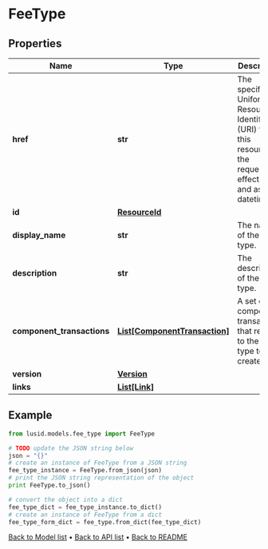 # FeeType


## Properties
Name | Type | Description | Notes
------------ | ------------- | ------------- | -------------
**href** | **str** | The specific Uniform Resource Identifier (URI) for this resource at the requested effective and asAt datetime. | [optional] 
**id** | [**ResourceId**](ResourceId.md) |  | 
**display_name** | **str** | The name of the fee type. | 
**description** | **str** | The description of the fee type. | 
**component_transactions** | [**List[ComponentTransaction]**](ComponentTransaction.md) | A set of component transactions that relate to the fee type to be created. | 
**version** | [**Version**](Version.md) |  | [optional] 
**links** | [**List[Link]**](Link.md) |  | [optional] 

## Example

```python
from lusid.models.fee_type import FeeType

# TODO update the JSON string below
json = "{}"
# create an instance of FeeType from a JSON string
fee_type_instance = FeeType.from_json(json)
# print the JSON string representation of the object
print FeeType.to_json()

# convert the object into a dict
fee_type_dict = fee_type_instance.to_dict()
# create an instance of FeeType from a dict
fee_type_form_dict = fee_type.from_dict(fee_type_dict)
```
[Back to Model list](../README.md#documentation-for-models) &#8226; [Back to API list](../README.md#documentation-for-api-endpoints) &#8226; [Back to README](../README.md)


